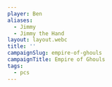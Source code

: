 ```yaml
---
player: Ben
aliases:
  - Jimmy
  - Jimmy the Hand
layout: layout.webc
title: ''
campaignSlug: empire-of-ghouls
campaignTitle: Empire of Ghouls
tags:
  - pcs
---
```


